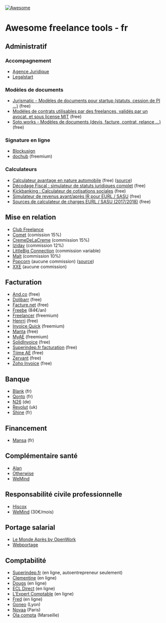 [![Awesome](https://awesome.re/badge.svg)](https://awesome.re)

# Awesome freelance tools - fr

## Administratif

### Accompagnement

+ [Agence Juridique](https://agence-juridique.com)
+ [Legalstart](https://www.legalstart.fr/)

### Modèles de documents

+ [Jurismatic - Modèles de documents pour startup (statuts, cession de PI ...)](https://github.com/jurismatic/jurismatic) (free)
+ [Modèles de contrats utilisables par des freelances, validés par un avocat, et sous license MIT](https://github.com/purban/contrats-francais) (free)
+ [Soto.works - Modèles de documents (devis, facture, contrat, relance ...)](https://www.soto.works/resourcescenter) (free)

### Signature en ligne

+ [Blockusign](https://blockusign.co/)
+ [dochub](https://dochub.com/) (freemium)

### Calculateurs

+ [Calculateur avantage en nature automobile](https://adriantombu.github.io/avantage-nature-auto/) (free) ([source](https://github.com/adriantombu/avantage-nature-auto))
+ [Décodage Fiscal : simulateur de statuts juridiques complet](https://decodage-fiscal.fr/simulateur-de-statuts-juridiques-pour-freelances) (free)
+ [Kickbanking : Calculateur de cotisations sociales](https://simulation.kickbanking.com/) (free)
+ [Simulateur de revenus avant/après IR pour EURL / SASU](https://mon-entreprise.fr/cr%C3%A9er/statut-juridique/dirigeant) (free)
+ [Sources de calculateur de charges EURL / SASU (2017/2018)](https://github.com/AntoineViau/eurl-sasu) (free)

## Mise en relation

+ [Club Freelance](https://www.club-freelance.com/fr/)
+ [Comet](https://www.comet.co/) (comission 15%)
+ [CremeDeLaCreme](https://cremedelacreme.io) (commission 15%)
+ [Iziday](https://www.iziday.com/) (commission 12%)
+ [LittleBig Connection](https://www.littlebigconnection.com/fr/) (commission variable)
+ [Malt](https://www.malt.fr/) (commission 10%)
+ [Popcorn](https://popcorn-nantes.github.io/popcorns) (aucune commission) ([source](https://github.com/popcorn-nantes/popcorn-nantes))
+ [XXE](https://www.xxe.fr/) (aucune commission)

## Facturation

+ [And.co](https://www.and.co/) (free)
+ [Dolibarr](https://www.dolibarr.fr/) (free)
+ [Facture.net](https://facture.net) (free)
+ [Freebe](https://www.freebe.me/) (84€/an)
+ [Freelancer](https://freelancer-app.fr/) (freemium)
+ [Henrri](https://www.henrri.com/) (free)
+ [Invoice Quick](https://invoicequick.com/) (freemium)
+ [Manta](https://getmanta.app/) (free)
+ [MyAE](https://www.myae.fr/) (freemium)
+ [SolidInvoice](https://solidinvoice.co/) (free)
+ [Superindep.fr facturation](https://www.superindep.fr/facturation.html) (free)
+ [Tiime AE](https://www.tiime-ae.fr/) (free)
+ [Zervant](https://www.zervant.com/) (free)
+ [Zoho Invoice](https://www.zoho.com/invoice/) (free)

## Banque

+ [Blank](https://www.blank.app) (fr)
+ [Qonto](https://qonto.eu/) (fr)
+ [N26](https://next.n26.com/fr-fr/) (de)
+ [Revolut](https://www.revolut.com/fr/) (uk)
+ [Shine](https://shine.fr/) (fr)

## Financement

+ [Mansa](https://getmansa.com) (fr)

## Complémentaire santé

+ [Alan](https://alan.eu/)
+ [Otherwise](https://otherwise.fr/)
+ [WeMind](https://www.wemind.io/)

## Responsabilité civile professionnelle

+ [Hiscox](https://www.hiscox.fr/)
+ [WeMind](https://www.wemind.io/) (30€/mois)

## Portage salarial

+ [Le Monde Après by OpenWork](https://www.lemonde-apres.com/)
+ [Webportage](https://www.webportage.com/)

## Comptabilité

+ [Superindep.fr](https://www.superindep.fr/) (en ligne, autoentrepreneur seulement)
+ [Clementine](https://compta-clementine.fr) (en ligne)
+ [Dougs](https://www.dougs.fr/) (en ligne)
+ [ECL Direct](https://www.expert-comptable-tpe.fr) (en ligne)
+ [L'Expert Comptable](https://www.l-expert-comptable.com/) (en ligne)
+ [Fred](https://www.freddelacompta.com/) (en ligne)
+ [Goneo](https://www.goneo-expertise.com/) (Lyon)
+ [Novaa](http://www.novaa-expertise.com/) (Paris)
+ [Ola compta](https://www.ola-compta.com/) (Marseille)
